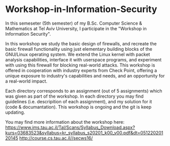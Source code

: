 # Workshop-in-Information-Security
In this semeseter (5th semester) of my B.Sc. Computer Science & Mathematics at Tel Aviv University, I participate in the "Workshop in Information Security".

In this workshop we study the basic design of firewalls, and recreate the basic firewall functionality using just elementary building blocks of the GNU/Linux operating system.
We extend the Linux kernel with packet analysis capabilities, interface it with userspace programs, and experiment with using this firewall for blocking real-world attacks.
This workshop is offered in cooperation with industry experts from Check Point, offering a unique exposure to industry's capabilities and needs, and an opportunity for a real-world impact.

Each directory corresponds to an assignment (out of 5 assignments) which was given as part of the workshop.
In each directory you may find guidelines (i.e. descripition of each assignment), and my solution for it (code & documantation).
This workshop is ongoing and the git is keep updating.

You may find more information about the workshop here:
https://www.ims.tau.ac.il/Tal/Scans/Syllabus_Download.aspx?kurs=03683523&syllabus=kr_syllabus_s20201_k00_v00.pdf&dt=05122020120145
http://course.cs.tau.ac.il//secws16/
